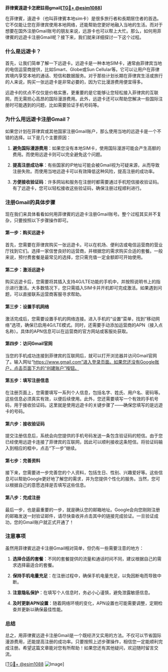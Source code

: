 **菲律賓遠遊卡怎麽註冊gmail[[TG💪+ @esim1088](https://t.me/s/esim1088)]**

在菲律賓，遠遊卡（也叫菲律賓本地sim卡）是很多旅行者和長期居住者的首选。它不仅能让您在菲律宾使用本地网络，还能帮助您更好地融入当地的生活。而对于想要在国外注册Gmail账号的朋友来说，远游卡也可以帮上大忙。那么，如何用菲律賓的远遊卡注册Gmail呢？接下来，我们就来详细探讨一下这个过程。

### 什么是远遊卡？

首先，让我们简单了解一下远遊卡。远遊卡是一种本地SIM卡，通常由菲律宾当地的电信运营商提供，比如Smart、Globe或Sun Cellular等。它可以让用户在菲律宾境内享受本地的通话、短信和数据服务。对于那些计划长期在菲律宾生活或旅行的人来说，购买一张远遊卡是非常必要的，因为它比漫游费用便宜得多。

远遊卡的优点不仅仅是价格实惠，更重要的是它能够让您轻松接入菲律宾的互联网，而无需担心高昂的国际漫游费用。此外，远遊卡还可以帮助您解决一些国际注册时可能遇到的问题，比如需要验证手机号码等。

### 为什么用远遊卡注册Gmail？

如果您计划在菲律宾或其他国家注册Gmail账户，那么使用当地的远遊卡是一个不错的选择。以下是几个主要原因：

1. **避免国际漫游费用**：如果您没有本地SIM卡，使用国际漫游可能会产生高额的费用。而使用远遊卡则可以完全避免这个问题。
   
2. **提高注册成功率**：有些国家的IP地址可能会被Gmail视为可疑来源，从而导致注册失败。而使用当地远遊卡可以有效降低这种风险，提高注册的成功率。

3. **方便接收验证码**：许多网站和服务在注册时都需要通过手机短信接收验证码。有了远遊卡，您可以轻松接收这些验证码，确保注册过程顺利进行。

### 注册Gmail的具体步骤

现在我们来具体看看如何用菲律賓的远遊卡注册Gmail账号。整个过程其实并不复杂，只要按照以下步骤操作即可。

#### 第一步：购买远遊卡

首先，您需要在菲律宾购买一张远遊卡。可以在机场、便利店或电信运营商的营业厅找到它们。选择一家信誉良好的运营商，并根据您的需求购买合适的套餐。一般来说，预付费套餐是最常见的选择，您只需充值一定金额即可开始使用。

#### 第二步：激活远遊卡

购买远遊卡后，您需要将其插入支持4G/LTE功能的手机中，并按照说明书上的指示进行激活。大多数情况下，您只需插入SIM卡并开机即可完成激活。如果遇到问题，可以直接联系运营商客服寻求帮助。

#### 第三步：设置手机网络

激活完成后，您需要设置手机的网络连接。进入手机的“设置”菜单，找到“移动网络”选项，确保已启用4G/LTE模式。同时，还需要手动添加运营商的APN（接入点名称）。具体的APN信息可以在运营商的官方网站或客服处获取。

#### 第四步：访问Gmail官网

当您的手机成功连接到菲律宾的互联网后，就可以打开浏览器并访问Gmail官网了。输入网址“https://www.gmail.com”进入登录页面。如果您还没有Google账户，点击页面下方的“创建账户”按钮。

#### 第五步：填写注册信息

在注册页面上，您需要填写一系列个人信息，包括名字、姓氏、用户名、密码等。这些信息必须真实有效，以便后续使用。此外，您还需要填写一个有效的手机号码，用于接收验证码。这里就是使用远遊卡的关键步骤了——确保您填写的是远遊卡的号码。

#### 第六步：接收验证码

提交注册信息后，系统会向您提供的手机号码发送一条包含验证码的短信。由于您已经使用远遊卡连接了菲律宾的互联网，因此可以顺利接收这条短信。将验证码输入到相应的框中，点击“下一步”继续。

#### 第七步：完善资料

接下来，您需要进一步完善您的个人资料，包括生日、性别、兴趣爱好等。这些信息可以帮助Google更好地了解您的需求，并为您提供个性化的服务。当然，您可以根据自己的意愿选择是否填写这些信息。

#### 第八步：完成注册

最后一步，也是最重要的一步，就是确认您的邮箱地址。Google会向您刚刚注册的邮箱发送一封验证邮件，请尽快查收并点击其中的链接完成验证。一旦验证成功，您的Gmail账户就正式开通了！

### 注意事项

虽然用菲律賓远遊卡注册Gmail相对简单，但仍有一些需要注意的地方：

1. **选择合适的套餐**：不同的套餐提供的流量和通话时间不同，建议根据自己的需求选择最适合的套餐。

2. **保持手机电量充足**：在注册过程中，确保手机电量充足，以免因断电而导致中断。

3. **注意隐私保护**：在填写个人信息时，务必小心谨慎，避免泄露敏感信息。

4. **及时更新APN设置**：随着网络环境的变化，APN设置也可能需要调整，定期检查并更新以确保最佳性能。

### 总结

总之，用菲律賓远遊卡注册Gmail是一个既经济又实用的方法。不仅可以节省国际漫游费用，还能提高注册的成功率。只要按照上述步骤操作，相信您一定能顺利完成注册。希望这篇文章能对您有所帮助！如果您还有其他疑问，欢迎随时留言交流。

[[TG💪+ @esim1088](https://t.me/s/esim1088) ![Image](https://i.postimg.cc/4NQfJmqS/Snipaste-2025-05-13-00-14-12.png)]